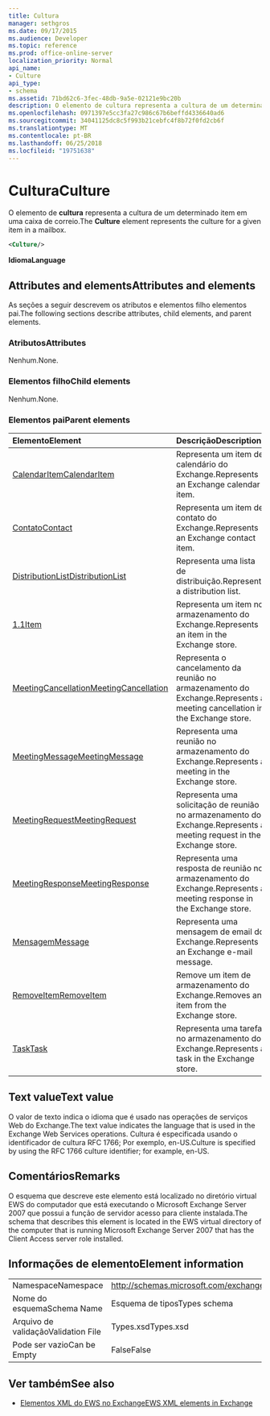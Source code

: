 ```yaml
---
title: Cultura
manager: sethgros
ms.date: 09/17/2015
ms.audience: Developer
ms.topic: reference
ms.prod: office-online-server
localization_priority: Normal
api_name:
- Culture
api_type:
- schema
ms.assetid: 71bd62c6-3fec-48db-9a5e-02121e9bc20b
description: O elemento de cultura representa a cultura de um determinado item em uma caixa de correio.
ms.openlocfilehash: 0971397e5cc3fa27c986c67b6beffd4336640ad6
ms.sourcegitcommit: 34041125dc8c5f993b21cebfc4f8b72f0fd2cb6f
ms.translationtype: MT
ms.contentlocale: pt-BR
ms.lasthandoff: 06/25/2018
ms.locfileid: "19751638"
---
```

# <a name="culture"></a><span data-ttu-id="8f984-103">Cultura</span><span class="sxs-lookup"><span data-stu-id="8f984-103">Culture</span></span>

<span data-ttu-id="8f984-104">O elemento de **cultura** representa a cultura de um determinado item em uma caixa de correio.</span><span class="sxs-lookup"><span data-stu-id="8f984-104">The **Culture** element represents the culture for a given item in a mailbox.</span></span> 
  
```xml
<Culture/>
```

 <span data-ttu-id="8f984-105">**Idioma**</span><span class="sxs-lookup"><span data-stu-id="8f984-105">**Language**</span></span>
## <a name="attributes-and-elements"></a><span data-ttu-id="8f984-106">Attributes and elements</span><span class="sxs-lookup"><span data-stu-id="8f984-106">Attributes and elements</span></span>

<span data-ttu-id="8f984-107">As seções a seguir descrevem os atributos e elementos filho elementos pai.</span><span class="sxs-lookup"><span data-stu-id="8f984-107">The following sections describe attributes, child elements, and parent elements.</span></span>
  
### <a name="attributes"></a><span data-ttu-id="8f984-108">Atributos</span><span class="sxs-lookup"><span data-stu-id="8f984-108">Attributes</span></span>

<span data-ttu-id="8f984-109">Nenhum.</span><span class="sxs-lookup"><span data-stu-id="8f984-109">None.</span></span>
  
### <a name="child-elements"></a><span data-ttu-id="8f984-110">Elementos filho</span><span class="sxs-lookup"><span data-stu-id="8f984-110">Child elements</span></span>

<span data-ttu-id="8f984-111">Nenhum.</span><span class="sxs-lookup"><span data-stu-id="8f984-111">None.</span></span>
  
### <a name="parent-elements"></a><span data-ttu-id="8f984-112">Elementos pai</span><span class="sxs-lookup"><span data-stu-id="8f984-112">Parent elements</span></span>

|<span data-ttu-id="8f984-113">**Elemento**</span><span class="sxs-lookup"><span data-stu-id="8f984-113">**Element**</span></span>|<span data-ttu-id="8f984-114">**Descrição**</span><span class="sxs-lookup"><span data-stu-id="8f984-114">**Description**</span></span>|
|:-----|:-----|
|[<span data-ttu-id="8f984-115">CalendarItem</span><span class="sxs-lookup"><span data-stu-id="8f984-115">CalendarItem</span></span>](calendaritem.md) <br/> |<span data-ttu-id="8f984-116">Representa um item de calendário do Exchange.</span><span class="sxs-lookup"><span data-stu-id="8f984-116">Represents an Exchange calendar item.</span></span>  <br/> |
|[<span data-ttu-id="8f984-117">Contato</span><span class="sxs-lookup"><span data-stu-id="8f984-117">Contact</span></span>](contact.md) <br/> |<span data-ttu-id="8f984-118">Representa um item de contato do Exchange.</span><span class="sxs-lookup"><span data-stu-id="8f984-118">Represents an Exchange contact item.</span></span>  <br/> |
|[<span data-ttu-id="8f984-119">DistributionList</span><span class="sxs-lookup"><span data-stu-id="8f984-119">DistributionList</span></span>](distributionlist.md) <br/> |<span data-ttu-id="8f984-120">Representa uma lista de distribuição.</span><span class="sxs-lookup"><span data-stu-id="8f984-120">Represents a distribution list.</span></span>  <br/> |
|[<span data-ttu-id="8f984-121">1.1</span><span class="sxs-lookup"><span data-stu-id="8f984-121">Item</span></span>](item.md) <br/> |<span data-ttu-id="8f984-122">Representa um item no armazenamento do Exchange.</span><span class="sxs-lookup"><span data-stu-id="8f984-122">Represents an item in the Exchange store.</span></span>  <br/> |
|[<span data-ttu-id="8f984-123">MeetingCancellation</span><span class="sxs-lookup"><span data-stu-id="8f984-123">MeetingCancellation</span></span>](meetingcancellation.md) <br/> |<span data-ttu-id="8f984-124">Representa o cancelamento da reunião no armazenamento do Exchange.</span><span class="sxs-lookup"><span data-stu-id="8f984-124">Represents a meeting cancellation in the Exchange store.</span></span>  <br/> |
|[<span data-ttu-id="8f984-125">MeetingMessage</span><span class="sxs-lookup"><span data-stu-id="8f984-125">MeetingMessage</span></span>](meetingmessage.md) <br/> |<span data-ttu-id="8f984-126">Representa uma reunião no armazenamento do Exchange.</span><span class="sxs-lookup"><span data-stu-id="8f984-126">Represents a meeting in the Exchange store.</span></span>  <br/> |
|[<span data-ttu-id="8f984-127">MeetingRequest</span><span class="sxs-lookup"><span data-stu-id="8f984-127">MeetingRequest</span></span>](meetingrequest.md) <br/> |<span data-ttu-id="8f984-128">Representa uma solicitação de reunião no armazenamento do Exchange.</span><span class="sxs-lookup"><span data-stu-id="8f984-128">Represents a meeting request in the Exchange store.</span></span>  <br/> |
|[<span data-ttu-id="8f984-129">MeetingResponse</span><span class="sxs-lookup"><span data-stu-id="8f984-129">MeetingResponse</span></span>](meetingresponse.md) <br/> |<span data-ttu-id="8f984-130">Representa uma resposta de reunião no armazenamento do Exchange.</span><span class="sxs-lookup"><span data-stu-id="8f984-130">Represents a meeting response in the Exchange store.</span></span>  <br/> |
|[<span data-ttu-id="8f984-131">Mensagem</span><span class="sxs-lookup"><span data-stu-id="8f984-131">Message</span></span>](message-ex15websvcsotherref.md) <br/> |<span data-ttu-id="8f984-132">Representa uma mensagem de email do Exchange.</span><span class="sxs-lookup"><span data-stu-id="8f984-132">Represents an Exchange e-mail message.</span></span>  <br/> |
|[<span data-ttu-id="8f984-133">RemoveItem</span><span class="sxs-lookup"><span data-stu-id="8f984-133">RemoveItem</span></span>](removeitem.md) <br/> |<span data-ttu-id="8f984-134">Remove um item de armazenamento do Exchange.</span><span class="sxs-lookup"><span data-stu-id="8f984-134">Removes an item from the Exchange store.</span></span>  <br/> |
|[<span data-ttu-id="8f984-135">Task</span><span class="sxs-lookup"><span data-stu-id="8f984-135">Task</span></span>](task.md) <br/> |<span data-ttu-id="8f984-136">Representa uma tarefa no armazenamento do Exchange.</span><span class="sxs-lookup"><span data-stu-id="8f984-136">Represents a task in the Exchange store.</span></span>  <br/> |
   
## <a name="text-value"></a><span data-ttu-id="8f984-137">Text value</span><span class="sxs-lookup"><span data-stu-id="8f984-137">Text value</span></span>

<span data-ttu-id="8f984-138">O valor de texto indica o idioma que é usado nas operações de serviços Web do Exchange.</span><span class="sxs-lookup"><span data-stu-id="8f984-138">The text value indicates the language that is used in the Exchange Web Services operations.</span></span> <span data-ttu-id="8f984-139">Cultura é especificada usando o identificador de cultura RFC 1766; Por exemplo, en-US.</span><span class="sxs-lookup"><span data-stu-id="8f984-139">Culture is specified by using the RFC 1766 culture identifier; for example, en-US.</span></span>
  
## <a name="remarks"></a><span data-ttu-id="8f984-140">Comentários</span><span class="sxs-lookup"><span data-stu-id="8f984-140">Remarks</span></span>

<span data-ttu-id="8f984-141">O esquema que descreve este elemento está localizado no diretório virtual EWS do computador que está executando o Microsoft Exchange Server 2007 que possui a função de servidor acesso para cliente instalada.</span><span class="sxs-lookup"><span data-stu-id="8f984-141">The schema that describes this element is located in the EWS virtual directory of the computer that is running Microsoft Exchange Server 2007 that has the Client Access server role installed.</span></span>
  
## <a name="element-information"></a><span data-ttu-id="8f984-142">Informações de elemento</span><span class="sxs-lookup"><span data-stu-id="8f984-142">Element information</span></span>

|||
|:-----|:-----|
|<span data-ttu-id="8f984-143">Namespace</span><span class="sxs-lookup"><span data-stu-id="8f984-143">Namespace</span></span>  <br/> |http://schemas.microsoft.com/exchange/services/2006/types  <br/> |
|<span data-ttu-id="8f984-144">Nome do esquema</span><span class="sxs-lookup"><span data-stu-id="8f984-144">Schema Name</span></span>  <br/> |<span data-ttu-id="8f984-145">Esquema de tipos</span><span class="sxs-lookup"><span data-stu-id="8f984-145">Types schema</span></span>  <br/> |
|<span data-ttu-id="8f984-146">Arquivo de validação</span><span class="sxs-lookup"><span data-stu-id="8f984-146">Validation File</span></span>  <br/> |<span data-ttu-id="8f984-147">Types.xsd</span><span class="sxs-lookup"><span data-stu-id="8f984-147">Types.xsd</span></span>  <br/> |
|<span data-ttu-id="8f984-148">Pode ser vazio</span><span class="sxs-lookup"><span data-stu-id="8f984-148">Can be Empty</span></span>  <br/> |<span data-ttu-id="8f984-149">False</span><span class="sxs-lookup"><span data-stu-id="8f984-149">False</span></span>  <br/> |
   
## <a name="see-also"></a><span data-ttu-id="8f984-150">Ver também</span><span class="sxs-lookup"><span data-stu-id="8f984-150">See also</span></span>



- [<span data-ttu-id="8f984-151">Elementos XML do EWS no Exchange</span><span class="sxs-lookup"><span data-stu-id="8f984-151">EWS XML elements in Exchange</span></span>](ews-xml-elements-in-exchange.md)

